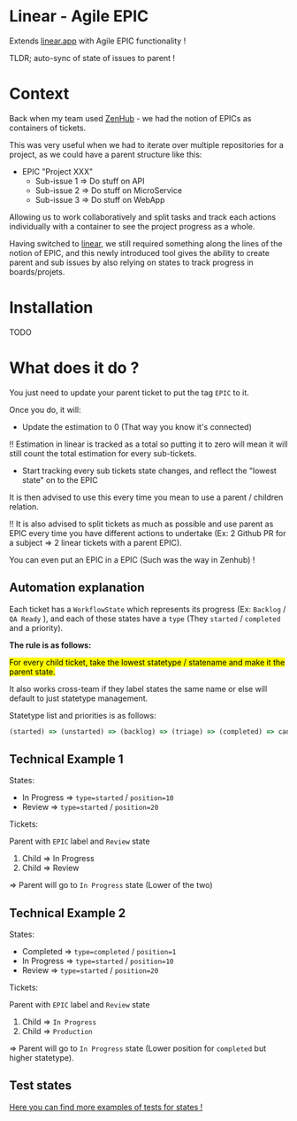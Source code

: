 # Linear - Agile EPIC

Extends [linear.app](linear.app) with Agile EPIC functionality !

TLDR; auto-sync of state of issues to parent !

# Context

Back when my team used [ZenHub](https://www.zenhub.com/) - we had the notion of EPICs as containers of tickets.

This was very useful when we had to iterate over multiple repositories for a project, as we could have a parent structure like this:

- EPIC "Project XXX"
  - Sub-issue 1 => Do stuff on API
  - Sub-issue 2 => Do stuff on MicroService
  - Sub-issue 3 => Do stuff on WebApp

Allowing us to work collaboratively and split tasks and track each actions individually with a container to see the project progress as a whole.

Having switched to [linear](http://linear.app/), we still required something along the lines of the notion of EPIC, and this newly introduced tool gives the ability to create parent and sub issues by also relying on states to track progress in boards/projets.

# Installation

TODO

# What does it do ?

You just need to update your parent ticket to put the tag `EPIC` to it.

Once you do, it will:

- Update the estimation to 0 (That way you know it's connected)

!! Estimation in linear is tracked as a total so putting it to zero will mean it will still count the total estimation for every sub-tickets.

- Start tracking every sub tickets state changes, and reflect the "lowest state" on to the EPIC

It is then advised to use this every time you mean to use a parent / children relation.

!! It is also advised to split tickets as much as possible and use parent as EPIC every time you have different actions to undertake (Ex: 2 Github PR for a subject => 2 linear tickets with a parent EPIC).

You can even put an EPIC in a EPIC (Such was the way in Zenhub) !

## Automation explanation

Each ticket has a `WorkflowState` which represents its progress (Ex: `Backlog` / `QA Ready` ), and each of these states have a `type` (They `started` / `completed` and a priority).

**The rule is as follows:**

<mark>For every child ticket, take the lowest statetype / statename and make it the parent state.</mark>

<mark></mark>

It also works cross-team if they label states the same name or else will default to just statetype management.

Statetype list and priorities is as follows:

```typescript
(started) => (unstarted) => (backlog) => (triage) => (completed) => canceled;
```

## Technical Example 1

States:

- In Progress => `type=started` / `position=10`
- Review => `type=started` / `position=20`

Tickets:

Parent with `EPIC` label and `Review` state

1.  Child => In Progress
2.  Child => Review

=> Parent will go to `In Progress` state (Lower of the two)

## Technical Example 2

States:

- Completed => `type=completed` / `position=1`
- In Progress => `type=started` / `position=10`
- Review => `type=started` / `position=20`

Tickets:

Parent with `EPIC` label and `Review` state

1.  Child => `In Progress`
2.  Child => `Production`

=> Parent will go to `In Progress` state (Lower position for `completed` but higher statetype).

## Test states

[Here you can find more examples of tests for states !](./src/find-state.test.ts)
